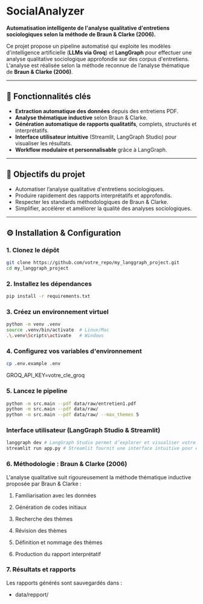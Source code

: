 # SocialAnalyzer 

**Automatisation intelligente de l'analyse qualitative d'entretiens sociologiques selon la méthode de Braun & Clarke (2006).**

Ce projet propose un pipeline automatisé qui exploite les modèles d'intelligence artificielle (**LLMs via Groq**) et **LangGraph** pour effectuer une analyse qualitative sociologique approfondie sur des corpus d'entretiens. L'analyse est réalisée selon la méthode reconnue de l’analyse thématique de **Braun & Clarke (2006)**.

---

## 🚀 Fonctionnalités clés

- **Extraction automatique des données** depuis des entretiens PDF.
- **Analyse thématique inductive** selon Braun & Clarke.
- **Génération automatique de rapports qualitatifs**, complets, structurés et interprétatifs.
- **Interface utilisateur intuitive** (Streamlit, LangGraph Studio) pour visualiser les résultats.
- **Workflow modulaire et personnalisable** grâce à LangGraph.

---

## 🎯 Objectifs du projet

- Automatiser l’analyse qualitative d'entretiens sociologiques.
- Produire rapidement des rapports interprétatifs et approfondis.
- Respecter les standards méthodologiques de Braun & Clarke.
- Simplifier, accélérer et améliorer la qualité des analyses sociologiques.

---

## ⚙️ Installation & Configuration

### 1. Clonez le dépôt

```bash
git clone https://github.com/votre_repo/my_langgraph_project.git
cd my_langgraph_project
```

### 2. Installez les dépendances

```bash
pip install -r requirements.txt
```


### 3. Créez un environnement virtuel
```bash
python -m venv .venv
source .venv/bin/activate  # Linux/Mac
.\.venv\Scripts\activate   # Windows
```
### 4. Configurez vos variables d'environnement
```bash
cp .env.example .env
```
GROQ_API_KEY=votre_cle_groq


### 5. Lancez le pipeline
```bash
python -m src.main --pdf data/raw/entretien1.pdf
python -m src.main --pdf data/raw/
python -m src.main --pdf data/raw/ --max_themes 5
```

### Interface utilisateur (LangGraph Studio & Streamlit)
```bash
langgraph dev # LangGraph Studio permet d’explorer et visualiser votre workflow. Lance le serveur LangGraph Studio
streamlit run app.py # Streamlit fournit une interface intuitive pour explorer les résultats
```

### 6. Méthodologie : Braun & Clarke (2006)

L'analyse qualitative suit rigoureusement la méthode thématique inductive proposée par Braun & Clarke :

1. Familiarisation avec les données

2. Génération de codes initiaux

3. Recherche des thèmes

4. Révision des thèmes

5. Définition et nommage des thèmes

6. Production du rapport interprétatif


### 7. Résultats et rapports
Les rapports générés sont sauvegardés dans :

- data/repport/
